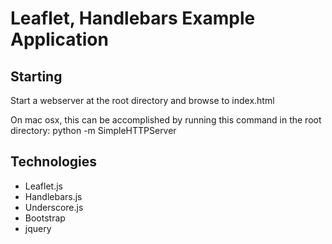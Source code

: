 # Leaflet, Handlebars Example Application

## Starting

Start a webserver at the root directory and browse to index.html

On mac osx, this can be accomplished by running this command in the root directory: python -m SimpleHTTPServer

## Technologies

* Leaflet.js
* Handlebars.js
* Underscore.js
* Bootstrap
* jquery